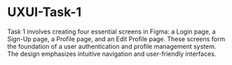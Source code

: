 # UXUI-Task-1
Task 1 involves creating four essential screens in Figma: a Login page, a Sign-Up page, a Profile page, and an Edit Profile page. These screens form the foundation of a user authentication and profile management system. The design emphasizes intuitive navigation and user-friendly interfaces.
